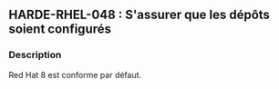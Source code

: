 ## HARDE-RHEL-048 : S'assurer que les dépôts soient configurés

### Description

Red Hat 8 est conforme par défaut.


